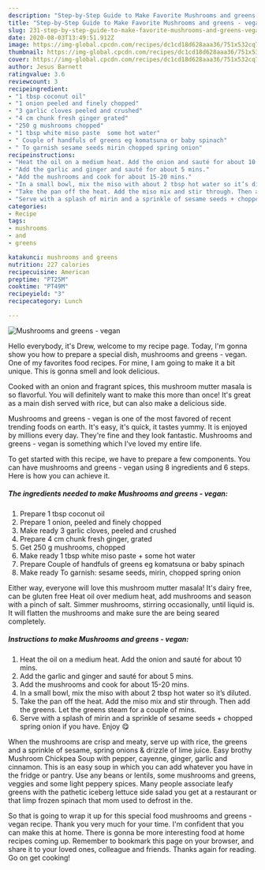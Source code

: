 ```yaml
---
description: "Step-by-Step Guide to Make Favorite Mushrooms and greens - vegan"
title: "Step-by-Step Guide to Make Favorite Mushrooms and greens - vegan"
slug: 231-step-by-step-guide-to-make-favorite-mushrooms-and-greens-vegan
date: 2020-08-03T13:49:51.912Z
image: https://img-global.cpcdn.com/recipes/dc1cd18d628aaa36/751x532cq70/mushrooms-and-greens-vegan-recipe-main-photo.jpg
thumbnail: https://img-global.cpcdn.com/recipes/dc1cd18d628aaa36/751x532cq70/mushrooms-and-greens-vegan-recipe-main-photo.jpg
cover: https://img-global.cpcdn.com/recipes/dc1cd18d628aaa36/751x532cq70/mushrooms-and-greens-vegan-recipe-main-photo.jpg
author: Jesus Barnett
ratingvalue: 3.6
reviewcount: 3
recipeingredient:
- "1 tbsp coconut oil"
- "1 onion peeled and finely chopped"
- "3 garlic cloves peeled and crushed"
- "4 cm chunk fresh ginger grated"
- "250 g mushrooms chopped"
- "1 tbsp white miso paste  some hot water"
- " Couple of handfuls of greens eg komatsuna or baby spinach"
- " To garnish sesame seeds mirin chopped spring onion"
recipeinstructions:
- "Heat the oil on a medium heat. Add the onion and sauté for about 10 mins."
- "Add the garlic and ginger and sauté for about 5 mins."
- "Add the mushrooms and cook for about 15-20 mins."
- "In a small bowl, mix the miso with about 2 tbsp hot water so it’s diluted."
- "Take the pan off the heat. Add the miso mix and stir through. Then add the greens. Let the greens steam for a couple of mins."
- "Serve with a splash of mirin and a sprinkle of sesame seeds + chopped spring onion if you have. Enjoy 😋"
categories:
- Recipe
tags:
- mushrooms
- and
- greens

katakunci: mushrooms and greens 
nutrition: 227 calories
recipecuisine: American
preptime: "PT25M"
cooktime: "PT49M"
recipeyield: "3"
recipecategory: Lunch

---
```



![Mushrooms and greens - vegan](https://img-global.cpcdn.com/recipes/dc1cd18d628aaa36/751x532cq70/mushrooms-and-greens-vegan-recipe-main-photo.jpg)

Hello everybody, it's Drew, welcome to my recipe page. Today, I'm gonna show you how to prepare a special dish, mushrooms and greens - vegan. One of my favorites food recipes. For mine, I am going to make it a bit unique. This is gonna smell and look delicious.

Cooked with an onion and fragrant spices, this mushroom mutter masala is so flavorful. You will definitely want to make this more than once! It&#39;s great as a main dish served with rice, but can also make a delicious side.

Mushrooms and greens - vegan is one of the most favored of recent trending foods on earth. It's easy, it's quick, it tastes yummy. It is enjoyed by millions every day. They're fine and they look fantastic. Mushrooms and greens - vegan is something which I've loved my entire life.


To get started with this recipe, we have to prepare a few components. You can have mushrooms and greens - vegan using 8 ingredients and 6 steps. Here is how you can achieve it.

<!--inarticleads1-->

##### The ingredients needed to make Mushrooms and greens - vegan:

1. Prepare 1 tbsp coconut oil
1. Prepare 1 onion, peeled and finely chopped
1. Make ready 3 garlic cloves, peeled and crushed
1. Prepare 4 cm chunk fresh ginger, grated
1. Get 250 g mushrooms, chopped
1. Make ready 1 tbsp white miso paste + some hot water
1. Prepare  Couple of handfuls of greens eg komatsuna or baby spinach
1. Make ready  To garnish: sesame seeds, mirin, chopped spring onion


Either way, everyone will love this mushroom mutter masala! It&#39;s dairy free, can be gluten free Heat oil over medium heat, add mushrooms and season with a pinch of salt. Simmer mushrooms, stirring occasionally, until liquid is. It will flatten the mushrooms and make sure the are being seared completely. 

<!--inarticleads2-->

##### Instructions to make Mushrooms and greens - vegan:

1. Heat the oil on a medium heat. Add the onion and sauté for about 10 mins.
1. Add the garlic and ginger and sauté for about 5 mins.
1. Add the mushrooms and cook for about 15-20 mins.
1. In a small bowl, mix the miso with about 2 tbsp hot water so it’s diluted.
1. Take the pan off the heat. Add the miso mix and stir through. Then add the greens. Let the greens steam for a couple of mins.
1. Serve with a splash of mirin and a sprinkle of sesame seeds + chopped spring onion if you have. Enjoy 😋


When the mushrooms are crisp and meaty, serve up with rice, the greens and a sprinkle of sesame, spring onions &amp; drizzle of lime juice. Easy brothy Mushroom Chickpea Soup with pepper, cayenne, ginger, garlic and cinnamon. This is an easy soup in which you can add whatever you have in the fridge or pantry. Use any beans or lentils, some mushrooms and greens, veggies and some light peppery spices. Many people associate leafy greens with the pathetic iceberg lettuce side salad you get at a restaurant or that limp frozen spinach that mom used to defrost in the. 

So that is going to wrap it up for this special food mushrooms and greens - vegan recipe. Thank you very much for your time. I'm confident that you can make this at home. There is gonna be more interesting food at home recipes coming up. Remember to bookmark this page on your browser, and share it to your loved ones, colleague and friends. Thanks again for reading. Go on get cooking!
